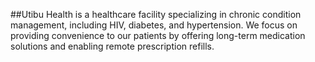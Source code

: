 ##Utibu Health is a healthcare facility specializing in chronic condition management, including HIV, diabetes, and hypertension. We focus on providing convenience to our patients by offering long-term medication solutions and enabling remote prescription refills.
